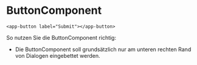# ButtonComponent

```
<app-button label="Submit"></app-button>
```

So nutzen Sie die ButtonComponent richtig:

* Die ButtonComponent soll grundsätzlich nur am unteren rechten Rand von Dialogen eingebettet werden.
